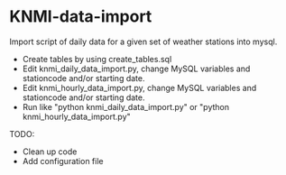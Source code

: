 KNMI-data-import
================

Import script of daily data for a given set of weather stations into mysql.

* Create tables by using create_tables.sql
* Edit knmi_daily_data_import.py, change MySQL variables and stationcode and/or starting date.
* Edit knmi_hourly_data_import.py, change MySQL variables and stationcode and/or starting date.
* Run like "python knmi_daily_data_import.py" or "python knmi_hourly_data_import.py"

TODO:

* Clean up code
* Add configuration file
